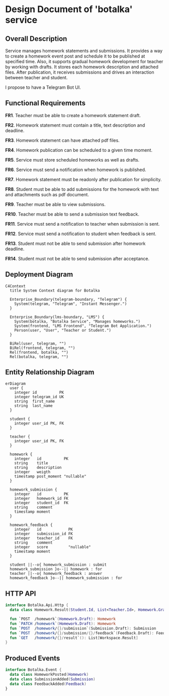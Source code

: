 # Design Document of 'botalka' service

## Overall Description

Service manages homework statements and submissions. It provides a way to
create a homework event post and schedule it to be published at specified
time. Also, it supports gradual homework development for teacher by working
with drafts. It stores each homework description and attached files. After
publication, it receives submissions and drives an interaction between teacher
and student.

I propose to have a Telegram Bot UI.

## Functional Requirements

**FR1**. Teacher must be able to create a homework statement draft.

**FR2**. Homework statement must contain a title, text description and
         deadline.

**FR3**. Homework statement can have attached pdf files.

**FR4**. Homework publication can be scheduled to a given time moment.

**FR5**. Service must store scheduled homeworks as well as drafts.

**FR6**. Service must send a notification when homework is published.

**FR7**. Homework statement must be readonly after publication for simplicity.

**FR8**. Student must be able to add submissions for the homework with
         text and attachments such as pdf document.

**FR9**. Teacher must be able to view submissions.

**FR10**. Teacher must be able to send a submission text feedback.

**FR11**. Service must send a notification to teacher when submission is sent.

**FR12**. Service must send a notification to student when feedback is sent.

**FR13**. Student must not be able to send submission after homework deadline.

**FR14**. Student must not be able to send submission after acceptance.

## Deployment Diagram

```mermaid
C4Context 
  title System Context diagram for Botalka

  Enterprise_Boundary(telegram-boundary, "Telegram") {
    System(telegram, "Telegram", "Instant Messenger.")
  }

  Enterprise_Boundary(lms-boundary, "LMS") {
    System(botalka, "Botalka Service", "Manages homeworks.")
    System(frontend, "LMS Frontend", "Telegram Bot Application.")
    Person(user, "User", "Teacher or Student.")
  }

  BiRel(user, telegram, "")
  BiRel(frontend, telegram, "")
  Rel(frontend, botalka, "")
  Rel(botalka, telegram, "")
```

## Entity Relationship Diagram

```mermaid
erDiagram
  user {
    integer id          PK
    integer telegram_id UK
    string  first_name
    string  last_name
  }

  student {
    integer user_id PK, FK
  }

  teacher {
    integer user_id PK, FK
  }

  homework {
    integer   id          PK
    string    title
    string    description
    integer   weigth
    timestamp post_moment "nullable"
  }

  homework_submission {
    integer   id          PK
    integer   homework_id FK
    integer   student_id  FK
    string    comment
    timestamp moment
  }

  homework_feedback {
    integer   id            PK
    integer   submission_id FK
    integer   teacher_id    FK
    string    comment
    integer   score         "nullable"
    timestamp moment
  }

  student ||--o{ homework_submission : submit
  homework_submission }o--|| homework : for
  teacher ||--o{ homework_feedback : answer
  homework_feedback }o--|| homework_submission : for
```

## HTTP API

```kotlin
interface Botalka.Api.Http {
  data class Homework.Result(Student.Id, List<Teacher.Id>, Homework.Grade)

  fun `POST  /homework`(Homework.Draft): Homework
  fun `PATCH /homework`(Homework.Draft): Homework
  fun `POST  /homework/{}/submission`(Submission.Draft): Submission
  fun `POST  /homework/{}/submission/{}/feedback`(Feedback.Draft): Feedback
  fun `GET   /homework/{}/result`(): List[Workspace.Result]
}
```

## Produced Events

```kotlin
interface Botalka.Event {
  data class HomeworkPosted(Homework)
  data class SubmissionAdded(Submission)
  data class FeedbackAdded(Feedback)
}
```

